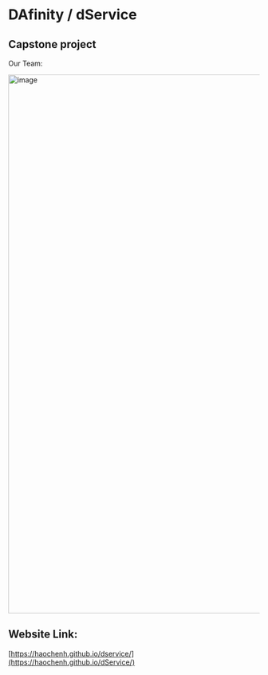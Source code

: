 # DAfinity / dService
## Capstone project

Our Team:

<img width="1078" alt="image" src="https://user-images.githubusercontent.com/101531662/215262580-9f834ade-1da6-4b7e-9e56-93035f37fcce.png">

## Website Link:

[https://haochenh.github.io/dservice/](https://haochenh.github.io/dService/)

